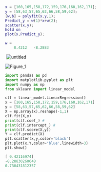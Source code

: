 ```matlab
x = [160,165,158,172,159,176,160,162,171];
y = [58,63,57,65,62,66,58,59,62];
[w,b] = polyfit(x,y,1);
Predict_y = w(1)*x+w(2);
scatter(x,y);
hold on
plot(x,Predict_y);
```

  

```matlab
w =
    0.4212   -8.2883
```

​    ![untitled](C:\Users\dell\Desktop\untitled.png)

   ![Figure_1](C:\Users\dell\Desktop\Figure_1.png)

```python
import pandas as pd
import matplotlib.pyplot as plt
import numpy as np
from sklearn import linear_model

clf = linear_model.LinearRegression()
x = [160,165,158,172,159,176,160,162,171]
y = [58,63,57,65,62,66,58,59,62]
X = np.array(x).reshape(-1,1)
clf.fit(X,y)
print(clf.coef_) # 
print(clf.intercept_) #
print(clf.score(X,y))
Y = clf.predict(X)
plt.scatter(x,y,color='black')
plt.plot(x,Y,color='blue',linewidth=3)
plt.show()

```



```python
[ 0.42116974]
-8.28830260648
0.730431812357
```

   